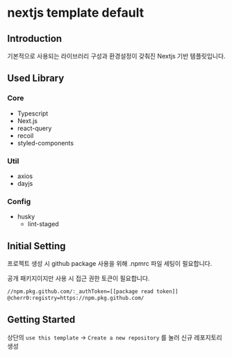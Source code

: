 # nextjs template default

## Introduction

기본적으로 사용되는 라이브러리 구성과 환경설정이 갖춰진 Nextjs 기반 템플릿입니다.


## Used Library
### Core
* Typescript
* Next.js
* react-query
* recoil
* styled-components

### Util
* axios
* dayjs

### Config
* husky
  * lint-staged 

## Initial Setting
프로젝트 생성 시 github package 사용을 위해 .npmrc 파일 세팅이 필요합니다.

공개 패키지이지만 사용 시 접근 권한 토큰이 필요합니다.

```bash
//npm.pkg.github.com/:_authToken=[[package read token]]
@cherr0:registry=https://npm.pkg.github.com/
``` 

## Getting Started

상단의 `use this template` -> `Create a new repository` 를 눌러 신규 레포지토리 생성


